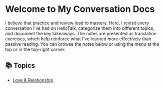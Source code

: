 # Welcome to My Conversation Docs

I believe that practice and review lead to mastery.
Here, I revisit every conversation I've had on HelloTalk, categorize them into different topics, and document the key takeaways.
The notes are presented as translation exercises, which help reinforce what I've learned more effectively than passive reading.
You can browse the notes below or using the menu at the top or in the top-right corner.

## 📚 Topics

- [Love & Relationship](love-relationship.md)